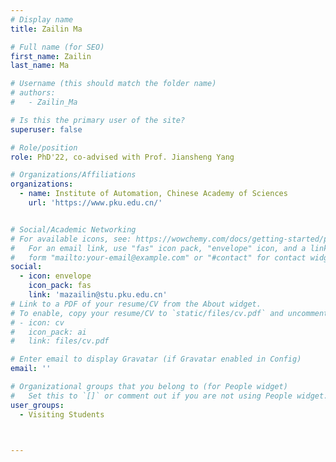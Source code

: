 ```yaml
---
# Display name
title: Zailin Ma

# Full name (for SEO)
first_name: Zailin
last_name: Ma

# Username (this should match the folder name)
# authors:
#   - Zailin_Ma

# Is this the primary user of the site?
superuser: false

# Role/position
role: PhD'22, co-advised with Prof. Jiansheng Yang

# Organizations/Affiliations
organizations:
  - name: Institute of Automation, Chinese Academy of Sciences
    url: 'https://www.pku.edu.cn/'


# Social/Academic Networking
# For available icons, see: https://wowchemy.com/docs/getting-started/page-builder/#icons
#   For an email link, use "fas" icon pack, "envelope" icon, and a link in the
#   form "mailto:your-email@example.com" or "#contact" for contact widget.
social:
  - icon: envelope
    icon_pack: fas
    link: 'mazailin@stu.pku.edu.cn'
# Link to a PDF of your resume/CV from the About widget.
# To enable, copy your resume/CV to `static/files/cv.pdf` and uncomment the lines below.
# - icon: cv
#   icon_pack: ai
#   link: files/cv.pdf

# Enter email to display Gravatar (if Gravatar enabled in Config)
email: ''

# Organizational groups that you belong to (for People widget)
#   Set this to `[]` or comment out if you are not using People widget.
user_groups:
  - Visiting Students



---
```

